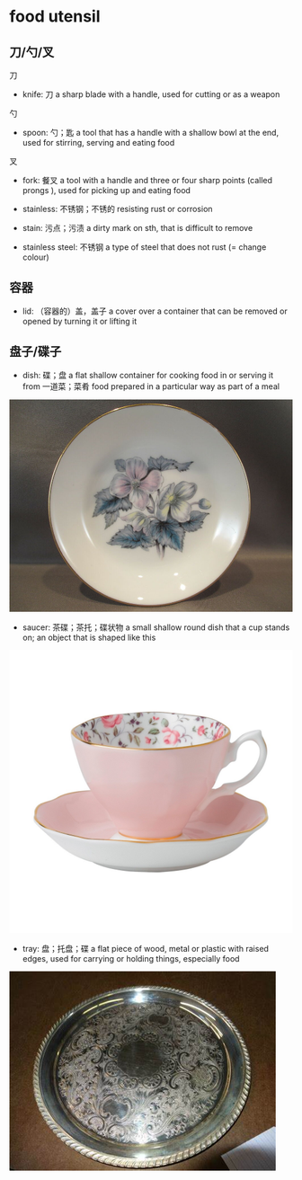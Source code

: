 # food utensil

## 刀/勺/叉

刀

- knife: 刀 a sharp blade with a handle, used for cutting or as a weapon

勺

- spoon: 勺；匙 a tool that has a handle with a shallow bowl at the end, used for stirring, serving and eating food

叉

- fork: 餐叉 a tool with a handle and three or four sharp points (called prongs ), used for picking up and eating food

- stainless: 不锈钢；不锈的 resisting rust or corrosion
- stain: 污点；污渍 a dirty mark on sth, that is difficult to remove
- stainless steel: 不锈钢 a type of steel that does not rust (= change colour)

## 容器

- lid: （容器的）盖，盖子 a cover over a container that can be removed or opened by turning it or lifting it

## 盘子/碟子

- dish: 碟；盘 a flat shallow container for cooking food in or serving it from 一道菜；菜肴 food prepared in a particular way as part of a meal

![](images/dish.jpg)

- saucer: 茶碟；茶托；碟状物 a small shallow round dish that a cup stands on; an object that is shaped like this

![](images/saucer.jpg)

- tray: 盘；托盘；碟 a flat piece of wood, metal or plastic with raised edges, used for carrying or holding things, especially food

![](images/tray.jpeg)
